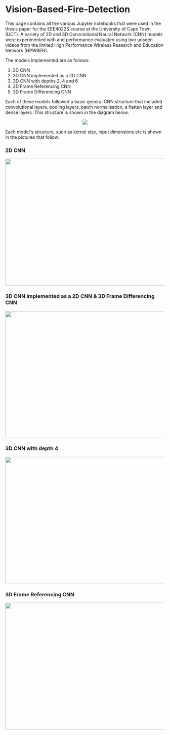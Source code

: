 # Vision-Based-Fire-Detection
This page contains all the various Jupyter notebooks that were used in the thesis paper for the EEE4022S course at the University of Cape Town (UCT). A variety of 2D and 3D Convolutional Neural Network (CNN) models were experimented with and performance evaluated using two unseen videos from the limited High Performance Wireless Research and Education Network (HPWREN). 

The models implemented are as follows:
  1. 2D CNN 
  2. 3D CNN implemented as a 2D CNN
  3. 3D CNN with depths 2, 4 and 6
  4. 3D Frame Referencing CNN
  5. 3D Frame Differencing CNN
  
Each of these models followed a basic general CNN structure that included convolutional layers, pooling layers, batch normalisation, a flatten layer and dense layers. This structure is shown in the diagram below.

<p align="center">
  <img src = "https://user-images.githubusercontent.com/88879534/201475182-e787e768-eb1d-4760-a2ae-9229a1d30845.png">
</p>

Each model's structure, such as kernel size, input dimensions etc is shown in the pictures that follow.


### 2D CNN
<p align="center">
  <img width = "600" height = "400" src = "https://user-images.githubusercontent.com/88879534/201475444-0adc6e5c-d208-4318-822d-b36194fc2271.png">
</p>

### 3D CNN implemented as a 2D CNN & 3D Frame Differencing CNN
<p align="center">
  <img width = "600" height = "400" src = "https://user-images.githubusercontent.com/88879534/201475476-8107b213-0855-4e47-a513-baf71bbe214c.png">
</p>

### 3D CNN with depth 4
<p align="center">
  <img width = "600" height = "400" src = "https://user-images.githubusercontent.com/88879534/201475566-8082d461-52bb-498e-b4c4-f722ff9577d5.png">
</p>

### 3D Frame Referencing CNN
<p align="center">
  <img width = "600" height = "400" src = "https://user-images.githubusercontent.com/88879534/201475566-8082d461-52bb-498e-b4c4-f722ff9577d5.png">
</p>
